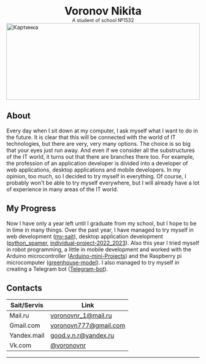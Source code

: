 <div style="text-align:  center;
        font-size:200%;"><b>Voronov Nikita</b></div>
<div style="text-align:  center;
        font-size:90%;">A student of school №1532</div>

<img src="https://i1.wallbox.ru/wallpapers/main/201132/oboi-na-rabochiy-stol-krasivye-oboi-tekstura-dc76913.jpg" alt="Картинка" width=100% height=200>


## **About**
Every day when I sit down at my computer, I ask myself what I want to do in the future. It is clear that this will be connected with the world of IT technologies, but there are very, very many options. The choice is so big that your eyes just run away. And even if we consider all the substructures of the IT world, it turns out that there are branches there too. For example, the profession of an application developer is divided into a developer of web applications, desktop applications and mobile developers. In my opinion, too much, so I decided to try myself in everything. Of course, I probably won't be able to try myself everywhere, but I will already have a lot of experience in many areas of the IT world.

## **My Progress**
Now I have only a year left until I graduate from my school, but I hope to be in time in many things. Over the past year, I have managed to try myself in web development ([my-sait](https://github.com/voronov-nikita/my-sait)), desktop application development ([python_spamer](https://github.com/voronov-nikita/python_spamer), [individual-project-2022_2023](https://github.com/voronov-nikita/individual-project-2022_2023)). Also this year I tried myself in robot programming, a little in mobile development and worked with the Arduino microcontroller ([Arduino-mini-Projects](https://github.com/voronov-nikita/Arduino-mini-Projects)) and the Raspberry pi microcomputer ([greenhouse-model](https://github.com/voronov-nikita/greenhouse-model)). I also managed to try myself in creating a Telegram bot ([Telegram-bot](https://github.com/voronov-nikita/Telegram-bot)).

## **Contacts**
|  Sait/Servis |  Link |
|--------------|-------|
|    Mail.ru   | voronovnr_1@mail.ru  |
|Gmail.com     |  voronovn777@gmail.com     |
|  Yandex.mail |   good.v.n.r@yandex.ru    |
| Vk.com       | [@voronovnr](https://vk.com/voronovnr)|

---------------------------------------

